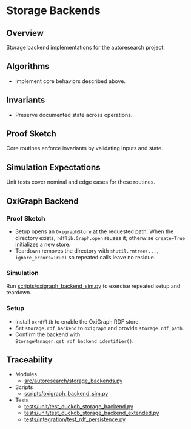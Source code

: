 # Storage Backends

## Overview

Storage backend implementations for the autoresearch project.

## Algorithms

- Implement core behaviors described above.

## Invariants

- Preserve documented state across operations.

## Proof Sketch

Core routines enforce invariants by validating inputs and state.

## Simulation Expectations

Unit tests cover nominal and edge cases for these routines.

## OxiGraph Backend

### Proof Sketch

- Setup opens an ``OxigraphStore`` at the requested path. When the directory
  exists, ``rdflib.Graph.open`` reuses it; otherwise ``create=True`` initializes
  a new store.
- Teardown removes the directory with ``shutil.rmtree(..., ignore_errors=True)``
  so repeated calls leave no residue.

### Simulation

Run [scripts/oxigraph_backend_sim.py][s1] to exercise repeated setup and
teardown.

### Setup

- Install `oxrdflib` to enable the OxiGraph RDF store.
- Set `storage.rdf_backend` to `oxigraph` and provide `storage.rdf_path`.
- Confirm the backend with `StorageManager.get_rdf_backend_identifier()`.

## Traceability


- Modules
  - [src/autoresearch/storage_backends.py][m1]
- Scripts
  - [scripts/oxigraph_backend_sim.py][s1]
- Tests
  - [tests/unit/test_duckdb_storage_backend.py][t1]
  - [tests/unit/test_duckdb_storage_backend_extended.py][t2]
  - [tests/integration/test_rdf_persistence.py][t3]

[m1]: ../../src/autoresearch/storage_backends.py
[s1]: ../../scripts/oxigraph_backend_sim.py
[t1]: ../../tests/unit/test_duckdb_storage_backend.py
[t2]: ../../tests/unit/test_duckdb_storage_backend_extended.py
[t3]: ../../tests/integration/test_rdf_persistence.py

